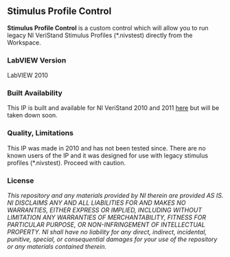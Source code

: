 ## Stimulus Profile Control ##

**Stimulus Profile Control** is a custom control which will allow you to run legacy NI VeriStand Stimulus Profiles (*.nivstest) directly from the Workspace.

### LabVIEW Version ###

LabVIEW 2010

### Built Availability ###

This IP is built and available for NI VeriStand 2010 and 2011 [here](http://www.ni.com/example/31335/en/) but will be taken down soon.

### Quality, Limitations ###

This IP was made in 2010 and has not been tested since. There are no known users of the IP and it was designed for use with legacy stimulus profiles (*.nivstest). Proceed with caution.

### License ###

*This repository and any materials provided by NI therein are provided AS IS. NI DISCLAIMS ANY AND ALL LIABILITIES FOR AND MAKES NO WARRANTIES, EITHER EXPRESS OR IMPLIED, INCLUDING WITHOUT LIMITATION ANY WARRANTIES OF MERCHANTABILITY, FITNESS FOR  PARTICULAR PURPOSE, OR NON-INFRINGEMENT OF INTELLECTUAL PROPERTY. NI shall have no liability for any direct, indirect, incidental, punitive, special, or consequential damages for your use of the repository or any materials contained therein.*